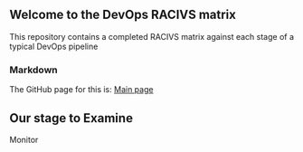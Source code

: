 ## Welcome to the DevOps RACIVS matrix

This repository contains a completed RACIVS matrix against each stage of a typical DevOps pipeline 

### Markdown

The GitHub page for this is: [Main page](https://lyitcomputing.github.io/DevOps-RACVIS/)  

## Our stage to Examine

Monitor
